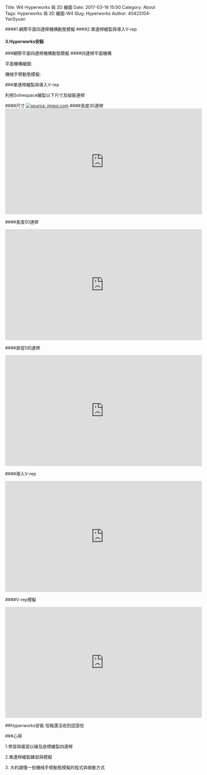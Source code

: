 Title:  W4-Hyperworks 與 2D 繪圖
Date: 2017-03-16 15:00
Category: About
Tags:  Hyperworks 與 2D 繪圖-W4
Slug: Hyperworks
Author: 40423104-YanSyuan


####1.網際平面四連桿機構動態模擬
####2.單連桿繪製與導入V-rep
#### 3.Hyperworks安裝
<!-- PELICAN_END_SUMMARY -->

###網際平面四連桿機構動態模擬
####四連桿平面機構

<!-- 導入 Brython 標準程式庫 3.3.1 -->
<script type="text/javascript" src="./../data/brython_dist.js">
</script>

<script type="text/javascript" src="./../data/Cango-8v05-min.js"></script>
<script type="text/javascript" src="./../data/Cango2D-7v04-min.js"></script>
<script type="text/javascript" src="./../data/CangoAnimation-4v01.js"></script>

<!-- 啟動 Brython 時, 設定 pythonpath 為 data/py -->
<script>
window.onload=function(){
brython({debug:1, pythonpath:['./../data/py']});
}
</script>

<!-- 以下執行 Brython 程式 -->

平面機構繪圖:

<!-- 以下執行 Brython 程式 -->
<canvas id="plotarea2" width="600" height="400"></canvas>
<script type="text/python">
from browser import window

cango = window.Cango2D.new
shapedefs = window.shapeDefs
obj2d = window.Obj2D.new
group2d = window.Group2D.new
cgo = cango("plotarea2")

x1, y1 = 40, 40
cx1, cy1 = 60, 100
x2, y2 = 130, 110
cx2, cy2 = 120, 110
cx3, cy3 = 140, 40
x3, y3 = 120, 90

def dragC1(mousePos):
    global cx1, cy1
    cx1 = mousePos.x
    cy1 = mousePos.y
    drawCurve()
 
def dragC2(mousePos):
    global cx2, cy2
    cx2 = mousePos.x
    cy2 = mousePos.y
    drawCurve()
 
def dragC3(mousePos):
    global cx3, cy3
    cx3 = mousePos.x
    cy3 = mousePos.y
    drawCurve()
    
def dragX1(mousePos):
    global x1, y1
    x1 = mousePos.x
    y1 = mousePos.y
    drawCurve()
 
def drawCurve():
    # curve change shape so it must be re-draw each time
    # draw a quadratic bezier from x1,y2 to x2,y2
    qbez = obj2d(['M', x1, y1, 'Q', cx1, cy1, x2, y2], "PATH",  {
          "strokeColor":'blue'})
    cbez = obj2d(['M', x2, y2, 'C', cx2, cy2, cx3, cy3, x3, y3], "PATH",  {
          "strokeColor":'green'})
    # show lines to control point
    '''
    L1 = obj2d(['M', x1, y1, 'L', cx1, cy1, x2, y2], "PATH", {
      "strokeColor":"rgba(0, 0, 0, 0.2)",
      "dashed":[4]})  # semi-transparent gray
    L2 = obj2d(['M', x2, y2, 'L', cx2, cy2], "PATH", {
      "strokeColor":"rgba(0, 0, 0, 0.2)",
      "dashed":[4]})
    L3 = obj2d(['M', x3, y3, 'L', cx3, cy3], "PATH", {
      "strokeColor":"rgba(0, 0, 0, 0.2)",
      "dashed":[4]})
    '''
    L1 = obj2d(['M', x1, y1, 'L', cx1, cy1], "PATH", {
      "strokeColor":"rgba(0, 0, 0, 0.2)",
      "solided":[10]})  # semi-transparent gray
    L2 = obj2d(['M', cx1, cy1, 'L', cx2, cy2], "PATH", {
      "strokeColor":"rgba(0, 0, 0, 0.2)",
      "solided":[10]})
    L3 = obj2d(['M', cx2, cy2, 'L', cx3, cy3], "PATH", {
      "strokeColor":"rgba(0, 0, 0, 0.2)",
      "solided":[10]})
    #c1.transform.reset()
    c1.transform.translate(cx1, cy1)
    #c2.transform.reset()
    c2.transform.translate(cx2, cy2)
    #c3.transform.reset()
    c3.transform.translate(cx3, cy3)
    #mx1.transform.reset()
    mx1.transform.translate(x1, y1)
    #grp = group2d(qbez, cbez, L1, L2, L3, c1, c2, c3)
    grp = group2d(L1, L2, L3, c1, c2, c3, mx1)
    cgo.clearCanvas()
    cgo.render(grp)
 
cgo.clearCanvas("lightyellow")
cgo.setWorldCoords(0, 0, 200)
 
# draggable control points
c1 = obj2d(shapedefs.circle(4), "SHAPE", {"fillColor":'red'})
c1.enableDrag(None, dragC1, None)
c2 = c1.dup()
c2.enableDrag(None, dragC2, None)
c3 = c1.dup()
c3.enableDrag(None, dragC3, None)
mx1 = c1.dup()
mx1.enableDrag(None, dragX1, None)
drawCurve();
</script>

機械手臂動態模擬:

<canvas id='robot' width='800' height='400'></canvas>
<script type="text/python">
from browser import window
 
cango2d = window.Cango2D.new
shapedefs = window.shapeDefs
obj2d = window.Obj2D.new
tweener = window.Tweener.new
 
cgo = cango2d("robot")
# 清除畫面
cgo.clearCanvas("lightyellow")
cgo.setWorldCoords(-50, -50, 300)
 
# 加上基軸與第一桿
# 畫筆移到 -20, -10, 畫直線到 -10,-10 以及 -10,0 
standData = ['M', -20,-10, 'L', -10,-10, -10,0, 'A', 10,10,0,0,0,10,0, 'L',10,-10, 20,-10, 20,-40, -20,-40,'z']
stand = obj2d(standData, "SHAPE", {
        "fillColor":'darkgray',
        "border": True,
        "strokeColor": "#222222" })
axle0 = obj2d(shapedefs.circle(10), "SHAPE", {
        "fillColor":'gray',
        "border": True,
        "strokeColor": "#222222" })
armGrp = cgo.createGroup2D(stand, axle0)
 
segData = ['M',0,-8, 'A',8,8,0,0,0,0,8, 'L',50,8, 'A',8,8,0,0,0,50,-8, 'Z']
seg1 = obj2d(segData, "SHAPE", {
        "fillColor":'darkGray',
        "border": True,
        "strokeColor": "#222222",
        "zIndex": -1 })
# 利用 zIndex 決定疊層的先後次序
axle1 = obj2d(shapedefs.circle(8), "SHAPE", {
        "fillColor":'gray',
        "border": True,
        "strokeColor": "#222222",
        "zIndex": 1 })
axle1.translate(50, 0)
seg1Grp = cgo.createGroup2D(seg1, axle1)
armGrp.addObj(seg1Grp)
 
# 加上第二軸
seg2 = obj2d(segData, "SHAPE", {
        "fillColor":'darkGray',
        "border": True,
        "strokeColor": "#222222",
        "zIndex": -1 })
axle2 = obj2d(shapedefs.circle(8), "SHAPE", {
        "fillColor":'gray',
        "border": True,
        "strokeColor": "#222222",
        "zIndex": 1 })
axle2.translate(50, 0)
seg2Grp = cgo.createGroup2D(seg2, axle2)
cgo.render(seg2Grp)
# 請注意 seg2Grp 加上 seg1Grp 物件上
seg1Grp.addObj(seg2Grp)
 
seg3 = obj2d(segData, "SHAPE", {
        'fillColor':'darkGray',
        'border': True,
        'strokeColor': "#222222",
        'zIndex': -1 })
axle3 = obj2d(shapedefs.circle(6), "SHAPE", {
        'fillColor':'gray',
        'border': True,
        'strokeColor': "#222222",
        'zIndex': 1 })
axle3.translate(50, 0)
seg3Grp = cgo.createGroup2D(seg3, axle3)
seg2Grp.addObj(seg3Grp)
 
seg4Data = ['M',0,-6, 'A',6,6,0,0,0,0,6, 'L',40,6, 40,12, 50,12, 50,-12, 40,-12, 40,-6, 'Z']
seg4 = obj2d(seg4Data, "SHAPE", {
        'fillColor':'darkGray',
        'border': True,
        'strokeColor': "#222222",
        'zIndex': -1 })
seg3Grp.addObj(seg4)
 
# setup animation
animData = {'s1': [0, 80, 45, 0],
                  's2': [0, -60, -60, 0],
                  's3': [0, -90, 0, 90, 0],
                  's4': [0, 30, -90, 0]}
 
armTwnr = tweener(0, 3500, 'loop')
 
def initArm(opts):
    seg2Grp.transform.translate(50,0)
    seg3Grp.transform.translate(50,0)
    seg4.transform.translate(50,0)
 
 
def armPathFn(time, opts):
    seg1Rot = armTwnr.getVal(time, opts.s1)
    seg2Rot = armTwnr.getVal(time, opts.s2)
    seg3Rot = armTwnr.getVal(time, opts.s3)
    seg4Rot = armTwnr.getVal(time, opts.s4)
 
    seg1Grp.transform.rotate(seg1Rot)
    seg2Grp.transform.rotate(seg2Rot)
    seg2Grp.transform.translate(50,0)
    seg3Grp.transform.rotate(seg3Rot)
    seg3Grp.transform.translate(50,0)
    seg4.transform.rotate(seg4Rot)
    seg4.transform.translate(50,0)
 
cgo.animate(armGrp, initArm, armPathFn, animData)
cgo.playAnimation()
</script>

###單連桿繪製與導入V-rep
<p> 利用Solvespace繪製以下尺寸及組裝連桿</p>
####尺寸
<a href="http://imgur.com/pQ7GYmG"><img src="http://i.imgur.com/pQ7GYmG.jpg" title="source: imgur.com" /></a>
####長度30連桿
<iframe src="https://player.vimeo.com/video/209355096" width="640" height="343" frameborder="0" webkitallowfullscreen mozallowfullscreen allowfullscreen></iframe>

####長度50連桿
<iframe src="https://player.vimeo.com/video/209354247" width="640" height="360" frameborder="0" webkitallowfullscreen mozallowfullscreen allowfullscreen></iframe>

####直徑5的連桿
<iframe src="https://player.vimeo.com/video/209355724" width="640" height="360" frameborder="0" webkitallowfullscreen mozallowfullscreen allowfullscreen></iframe>

####導入V-rep
<iframe src="https://player.vimeo.com/video/209373893" width="640" height="360" frameborder="0" webkitallowfullscreen mozallowfullscreen allowfullscreen></iframe>

####V-rep模擬
<iframe src="https://player.vimeo.com/video/210707261" width="640" height="360" frameborder="0" webkitallowfullscreen mozallowfullscreen allowfullscreen></iframe>



##Hyperworks安裝
信箱還沒收到認證信


###心得
<p>1.學習與複習以線及座標繪製四連桿</p>
<p>2.單連桿繪製練習與模擬</p>
<p>3. 大約讀懂一些機械手臂動態模擬的程式與做動方式</p>
